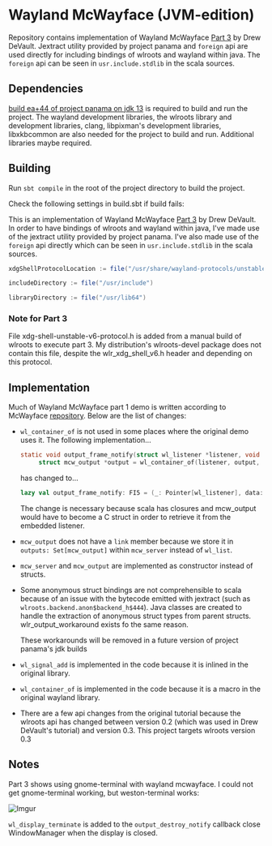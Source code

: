 # Wayland McWayface (JVM-edition)

Repository contains implementation of Wayland McWayface [Part 3](https://drewdevault.com/2018/02/28/Writing-a-wayland-compositor-part-3.html) by Drew DeVault. 
Jextract utility provided by project panama and `foreign` api are used directly for including bindings of wlroots and wayland within java. 
The `foreign` api can be seen in `usr.include.stdlib` in the scala sources.

## Dependencies

[build ea+44 of project panama on jdk 13](https://jdk.java.net/panama/) is required to build and run the project. 
The wayland development libraries, the wlroots library and development libraries, clang, libpixman's development libraries, libxkbcommon are also needed for the project to build and run. 
Additional libraries maybe required.

## Building

Run `sbt compile` in the root of the project directory to build the project.

Check the following settings in build.sbt if build fails:

This is an implementation of Wayland McWayface [Part 3](https://drewdevault.com/2018/02/28/Writing-a-wayland-compositor-part-3.html) by Drew DeVault. 
In order to have bindings of wlroots and wayland within java, I've made use of the jextract utility provided by project panama. 
I've also made use of the `foreign` api directly which can be seen in `usr.include.stdlib` in the scala sources.
```scala
xdgShellProtocolLocation := file("/usr/share/wayland-protocols/unstable/xdg-shell/xdg-shell-unstable-v6.xml")

includeDirectory := file("/usr/include")

libraryDirectory := file("/usr/lib64")
```

### Note for Part 3

File xdg-shell-unstable-v6-protocol.h is added from a manual build of wlroots to execute part 3. 
My distribution's wlroots-devel package does not contain this file, despite the wlr_xdg_shell_v6.h header and depending on this protocol.

## Implementation

Much of Wayland McWayface part 1 demo is written according to McWayface [repository](https://github.com/ddevault/mcwayface/blob/f89092e7d38e43c55583098beadde26b3d1235eb/src/main.c). 
Below are the list of changes:

* `wl_container_of` is not used in some places where the original demo uses it. The following implementation...
  ```c
  static void output_frame_notify(struct wl_listener *listener, void *data) {
	   struct mcw_output *output = wl_container_of(listener, output, frame);
  ```
  has changed to...
  ```scala
  lazy val output_frame_notify: FI5 = (_: Pointer[wl_listener], data: Pointer[_]) => {
  ```
  The change is necessary because scala has closures and mcw_output would have to become a C struct in order to retrieve it from the embedded listener.

* `mcw_output` does not have a `link` member because we store it in `outputs: Set[mcw_output]` within `mcw_server` instead of `wl_list`.

* `mcw_server` and `mcw_output` are implemented as constructor instead of structs.

* Some anonymous struct bindings are not comprehensible to scala because of an issue with the bytecode emitted with jextract (such as `wlroots.backend.anon$backend_h$444`). 
Java classes are created to handle the extraction of anonymous struct types from parent structs. wlr_output_workaround exists fo the same reason.

  These workarounds will be removed in a future version of project panama's jdk builds 

* `wl_signal_add` is implemented in the code because it is inlined in the original library. 
* `wl_container_of` is implemented in the code because it is a macro in the original wayland library.
* There are a few api changes from the original tutorial because the wlroots api has changed between version 0.2 (which was used in Drew DeVault's tutorial) and version 0.3. This project targets wlroots version 0.3


## Notes

Part 3 shows using gnome-terminal with wayland mcwayface. I could not get gnome-terminal working, but weston-terminal works: 

![Imgur](https://i.imgur.com/1T03xi5.png)

`wl_display_terminate` is added to the `output_destroy_notify` callback close WindowManager when the display is closed.
